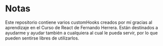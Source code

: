 # Notas

Este repositorio contiene varios customHooks creados por mí gracias al aprendizaje en el Curso de React de Fernando Herrera. Están destinados a ayudarme y ayudar también a cualquiera al cual le pueda servir, por lo que pueden sentirse libres de utilizarlos.
